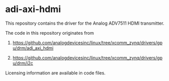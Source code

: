# adi-axi-hdmi
This repository contains the driver for the Analog ADV7511 HDMI transmitter.

The code in this repository originates from

1) <https://github.com/analogdevicesinc/linux/tree/xcomm_zynq/drivers/gpu/drm/adi_axi_hdmi>

2) <https://github.com/analogdevicesinc/linux/tree/xcomm_zynq/drivers/gpu/drm/i2c>

Licensing information are available in code files.

